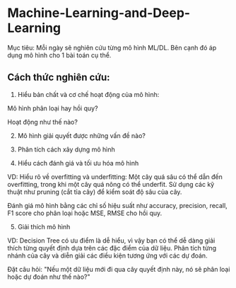# Machine-Learning-and-Deep-Learning
Mục tiêu: Mỗi ngày sẽ nghiên cứu từng mô hình ML/DL. Bên cạnh đó áp dụng mô hình cho 1 bài toán cụ thể.

## Cách thức nghiên cứu:
1. Hiểu bản chất và cơ chế hoạt động của mô hình:

Mô hình phân loại hay hồi quy? 

Hoạt động như thế nào?

2. Mô hình giải quyết được những vấn đề nào?
   
3. Phân tích cách xây dựng mô hình

4. Hiểu cách đánh giá và tối ưu hóa mô hình

VD: Hiểu rõ về overfitting và underfitting: Một cây quá sâu có thể dẫn đến overfitting, trong khi một cây quá nông có thể underfit. Sử dụng các kỹ thuật như pruning (cắt tỉa cây) để kiểm soát độ sâu của cây.

Đánh giá mô hình bằng các chỉ số hiệu suất như accuracy, precision, recall, F1 score cho phân loại hoặc MSE, RMSE cho hồi quy.

5. Giải thích mô hình

VD: Decision Tree có ưu điểm là dễ hiểu, vì vậy bạn có thể dễ dàng giải thích từng quyết định dựa trên các đặc điểm của dữ liệu. Phân tích từng nhánh của cây và diễn giải các điều kiện tương ứng với các dự đoán.

Đặt câu hỏi: "Nếu một dữ liệu mới đi qua cây quyết định này, nó sẽ phân loại hoặc dự đoán như thế nào?"


